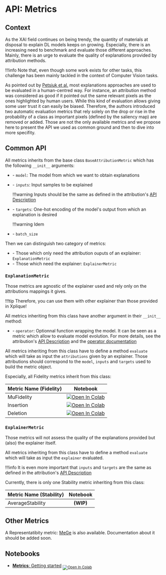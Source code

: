 # API: Metrics

## Context

As the XAI field continues on being trendy, the quantity of materials at disposal to explain DL models keeps on growing. Especially, there is an increasing need to benchmark and evaluate those different approaches. Mainly, there is an urge to evaluate the quality of explanations provided by attribution methods.

!!!info
    Note that, even though some work exists for other tasks, this challenge has been mainly tackled in the context of Computer Vision tasks.

As pointed out by [Petsiuk et al.](http://arxiv.org/abs/1806.07421) most explanations approaches are used to be evaluated in a human-centred way.  For instance, an attribution method was considered as good if it pointed out the same relevant pixels as the ones highlighted by human users. While this kind of evaluation allows giving some user trust it can easily be biased. Therefore, the authors introduced two automatic evaluation metrics that rely solely on the drop or rise in the probability of a class as important pixels (defined by the saliency map) are removed or added. Those are not the only available metrics and we propose here to present the API we used as common ground and then to dive into more specifity.

## Common API

All metrics inherits from the base class `BaseAttributionMetric` which has the following `__init__` arguments:

-   \- `model`: The model from which we want to obtain explanations
-   \- `inputs`: Input samples to be explained

    !!!warning
        Inputs should be the same as defined in the attribution's [API Description](https://deel-ai.github.io/xplique/api/attributions/api_attributions/)

-   \- `targets`: One-hot encoding of the model's output from which an explanation is desired

    !!!warning
        Idem

-   \- `batch_size`

Then we can distinguish two category of metrics:

-   \- Those which only need the attribution ouputs of an explainer: `ExplanationMetric`
-   \- Those which need the explainer: `ExplainerMetric`

### `ExplanationMetric`

Those metrics are agnostic of the explainer used and rely only on the attributions mappings it gives.

!!!tip
    Therefore, you can use them with other explainer than those provided in Xplique!

All metrics inheriting from this class have another argument in their `__init__` method:

-   \- `operator`: Optionnal function wrapping the model. It can be seen as a metric which allow to evaluate model evolution. For more details, see the attribution's [API Description](../attributions/api_attributions/) and the [operator documentation](../attributions/operator/)

All metrics inheriting from this class have to define a method `evaluate` which will take as input the `attributions` given by an explainer. Those attributions should correspond to the `model`, `inputs` and `targets` used to build the metric object.

Especially, all Fidelity metrics inherit from this class:

| Metric Name (Fidelity) |Notebook                                                                                                                                                           |
|:---------------------- |:----------------------------------------------------------------------------------------------------------------------------------------------------------------: |
| MuFidelity             | [![Open In Colab](https://colab.research.google.com/assets/colab-badge.svg)](https://colab.research.google.com/drive/1nuqLezSHavXGMsGtHrdSajEcR1SCzqTA) |
| Insertion              | [![Open In Colab](https://colab.research.google.com/assets/colab-badge.svg)](https://colab.research.google.com/drive/1QtwbegOpTSj7g6DxBprMt0aTtaV5surF) |
| Deletion               | [![Open In Colab](https://colab.research.google.com/assets/colab-badge.svg)](https://colab.research.google.com/drive/1W7tfXOoPnbu4HGGIkbhkoKdk9xRdStgs) |


### `ExplainerMetric`

Those metrics will not assess the quality of the explanations provided but (also) the explainer itself.

All metrics inheriting from this class have to define a method `evaluate` which will take as input the `explainer` evaluated.

!!!info
    It is even more important that `inputs` and `targets` are the same as defined in the attribution's [API Description](../attributions/api_attributions/)

Currently, there is only one Stability metric inheriting from this class:

| Metric Name (Stability) |Notebook                                                                                                                                                           |
|:----------------------- |:----------------------------------------------------------------------------------------------------------------------------------------------------------------: |
| AverageStability        | **(WIP)**                                                                                                                                                                 |

## Other Metrics

A Representatibity metric: [MeGe](https://arxiv.org/abs/2009.04521) is also available. Documentation about it should be added soon.

## Notebooks

- [**Metrics**: Getting started](https://colab.research.google.com/drive/1WEpVpFSq-oL1Ejugr8Ojb3tcbqXIOPBg) <sub> [![Open In Colab](https://colab.research.google.com/assets/colab-badge.svg)](https://colab.research.google.com/drive/1WEpVpFSq-oL1Ejugr8Ojb3tcbqXIOPBg) </sub>
